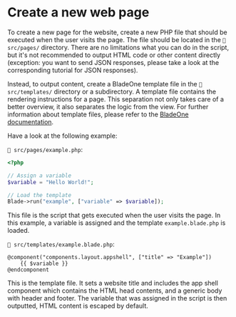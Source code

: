 # Create a new web page
To create a new page for the website, create a new PHP file that should be executed when the user visits the page. The file should be located in the `📁 src/pages/` directory. There are no limitations what you can do in the script, but it's not recommended to output HTML code or other content directly (exception: you want to send JSON responses, please take a look at the corresponding tutorial for JSON responses).

Instead, to output content, create a BladeOne template file in the `📁 src/templates/` directory or a subdirectory. A template file contains the rendering instructions for a page. This separation not only takes care of a better overview, it also separates the logic from the view. For further information about template files, please refer to the [BladeOne documentation](https://github.com/EFTEC/BladeOne).

Have a look at the following example:

`📄 src/pages/example.php`:
```php
<?php

// Assign a variable
$variable = "Hello World!";

// Load the template
Blade->run("example", ["variable" => $variable]);
```
This file is the script that gets executed when the user visits the page. In this example, a variable is assigned and the template `example.blade.php` is loaded.

`📄 src/templates/example.blade.php`:
```bladehtml
@component("components.layout.appshell", ["title" => "Example"])
    {{ $variable }}
@endcomponent
```
This is the template file. It sets a website title and includes the app shell component which contains the HTML head contents, and a generic body with header and footer. The variable that was assigned in the script is then outputted, HTML content is escaped by default.
